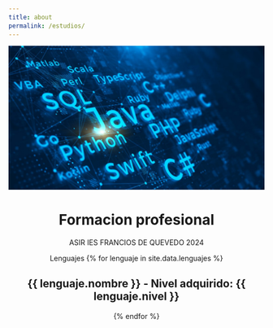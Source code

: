 ```yaml
---
title: about
permalink: /estudios/
---
```


<div style="text-align: center;">

![Descripción de la imagen](_images/banner.jpg)


# Formacion profesional
ASIR IES FRANCIOS DE QUEVEDO 2024

Lenguajes
{% for lenguaje in site.data.lenguajes %}
  ## {{ lenguaje.nombre }} - Nivel adquirido: {{ lenguaje.nivel }}
{% endfor %}

</div>
